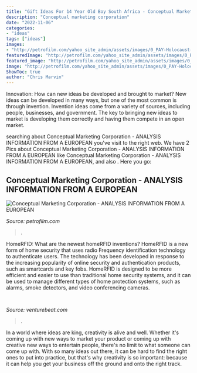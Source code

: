 ```yaml
---
title: "Gift Ideas For 14 Year Old Boy South Africa - Conceptual Marketing Corporation"
description: "Conceptual marketing corporation"
date: "2022-11-06"
categories:
- "ideas"
tags: ["ideas"]
images:
- "http://petrofilm.com/yahoo_site_admin/assets/images/0_PAY-Holocaust-Horrors_4.4141820_std.jpg"
featuredImage: "http://petrofilm.com/yahoo_site_admin/assets/images/0_PAY-Holocaust-Horrors_4.4141820_std.jpg"
featured_image: "http://petrofilm.com/yahoo_site_admin/assets/images/0_PAY-Holocaust-Horrors_4.4141820_std.jpg"
image: "http://petrofilm.com/yahoo_site_admin/assets/images/0_PAY-Holocaust-Horrors_4.4141820_std.jpg"
ShowToc: true
author: "Chris Marvin"
---
```



Innovation: How can new ideas be developed and brought to market?
New ideas can be developed in many ways, but one of the most common is through invention. Invention ideas come from a variety of sources, including people, businesses, and government. The key to bringing new ideas to market is developing them correctly and having them compete in an open market.

	

		
searching about Conceptual Marketing Corporation - ANALYSIS INFORMATION FROM A EUROPEAN you've visit to the right web. We have 2 Pics about Conceptual Marketing Corporation - ANALYSIS INFORMATION FROM A EUROPEAN like Conceptual Marketing Corporation - ANALYSIS INFORMATION FROM A EUROPEAN,  and also . Here you go:
		
    
## Conceptual Marketing Corporation - ANALYSIS INFORMATION FROM A EUROPEAN

<img loading=lazy src="http://petrofilm.com/yahoo_site_admin/assets/images/0_PAY-Holocaust-Horrors_4.4141820_std.jpg" onerror="this.onerror=null;this.src='https://tse4.mm.bing.net/th?id=OIP.z-S238aPUqNgyFv3E-xrygHaJI&amp;pid=15.1';" alt="Conceptual Marketing Corporation - ANALYSIS INFORMATION FROM A EUROPEAN">

_Source: petrofilm.com_

>. 

	

HomeRFID: What are the newest homeRFID inventions?
HomeRFID is a new form of home security that uses radio Frequency identification technology to authenticate users. The technology has been developed in response to the increasing popularity of online security and authentication products, such as smartcards and key fobs. HomeRFID is designed to be more efficient and easier to use than traditional home security systems, and it can be used to manage different types of home protection systems, such as alarms, smoke detectors, and video conferencing cameras.

    
## 

<img loading=lazy src="https://venturebeat.com/wp-content/uploads/2017/12/uspresidentssiri.jpg?w=800" onerror="this.onerror=null;this.src='https://tse3.mm.bing.net/th?id=OIP.OcejVjsL9Jibue1HaAgyjAHaFV&amp;pid=15.1';" alt="">

_Source: venturebeat.com_

>. 

	

In a world where ideas are king, creativity is alive and well. Whether it's coming up with new ways to market your product or coming up with creative new ways to entertain people, there's no limit to what someone can come up with. With so many ideas out there, it can be hard to find the right ones to put into practice, but that's why creativity is so important: because it can help you get your business off the ground and onto the right track.

